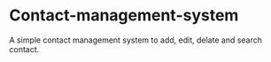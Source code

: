 # Contact-management-system
A simple contact management system to add, edit, delate and search contact.
